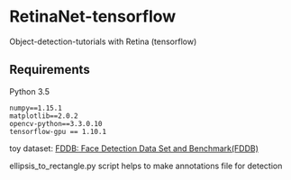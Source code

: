 # RetinaNet-tensorflow
Object-detection-tutorials with Retina (tensorflow)

## Requirements
Python 3.5
```
numpy==1.15.1
matplotlib==2.0.2
opencv-python==3.3.0.10
tensorflow-gpu == 1.10.1
```

toy dataset: [FDDB: Face Detection Data Set and Benchmark(FDDB)](http://vis-www.cs.umass.edu/fddb/)

ellipsis_to_rectangle.py script helps to make annotations file for detection

